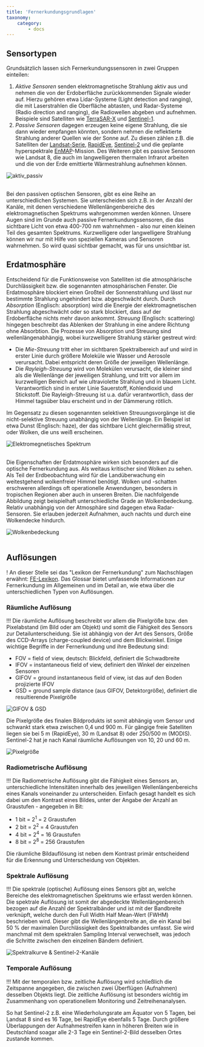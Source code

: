 ```yaml
---
title: 'Fernerkundungsgrundlagen'
taxonomy:
    category:
        - docs
---
```


## Sensortypen

Grundsätzlich lassen sich Fernerkundungssensoren in zwei Gruppen einteilen:
1. _Aktive Sensoren_ senden elektromagnetische Strahlung aktiv aus und nehmen die von der Erdoberfläche zurückkommenden Signale wieder auf. Hierzu gehören etwa Lidar-Systeme (Light detection and ranging), die mit Laserstrahlen die Oberfläche abtasten, und Radar-Systeme (Radio direction and ranging), die Radiowellen abgeben und aufnehmen. Beispiele sind Satelliten wie [TerraSAR-X](https://www.dlr.de/dlr/desktopdefault.aspx/tabid-10377/565_read-436/#/gallery/350) und [Sentinel-1](https://www.d-copernicus.de/daten/daten-sentinels/).
2. _Passive Sensoren_ dagegen erzeugen keine eigene Strahlung, die sie dann wieder empfangen könnten, sondern nehmen die reflektierte Strahlung anderer Quellen wie der Sonne auf. Zu diesen zählen z.B. die Satelliten der [Landsat-Serie](https://landsat.usgs.gov/landsat-missions-timeline), [RapidEye](https://www.satimagingcorp.com/satellite-sensors/other-satellite-sensors/rapideye/), [Sentinel-2](https://www.d-copernicus.de/daten/daten-sentinels/) und die geplante hyperspektrale [EnMAP](http://www.enmap.org/)-Mission. Des Weiteren gibt es passive Sensoren wie Landsat 8, die auch im langwelligeren thermalen Infrarot arbeiten und die von der Erde emittierte Wärmestrahlung aufnehmen können.

![aktiv_passiv](Aktiv_passiv.png?resize=600)
<br><br>

Bei den passiven optischen Sensoren, gibt es eine Reihe an unterschiedlichen Systemen. Sie unterscheiden sich z.B. in der Anzahl der Kanäle, mit denen verschiedene Wellenlängenbereiche des elektromagnetischen Spektrums wahrgenommen werden können. Unsere Augen sind im Grunde auch passive Fernerkundungssensoren, die das sichtbare Licht von etwa 400-700 nm wahrnehmen - also nur einen kleinen Teil des gesamten Spektrums. Kurzwelligere oder langwelligere Strahlung können wir nur mit Hilfe von speziellen Kameras und Sensoren wahrnehmen. So wird quasi sichtbar gemacht, was für uns unsichtbar ist.

## Erdatmosphäre

Entscheidend für die Funktionsweise von Satelliten ist die atmosphärische Durchlässigkeit bzw. die sogenannten atmosphärischen Fenster. Die Erdatmosphäre blockiert einen Großteil der Sonnenstrahlung und lässt nur bestimmte Strahlung ungehindert bzw. abgeschwächt durch. Durch _Absorption_ (Englisch: absorption) wird die Energie der elektromagnetischen Strahlung abgeschwächt oder so stark blockiert, dass auf der Erdoberfläche nichts mehr davon ankommt. _Streuung_ (Englisch: scattering) hingegen beschreibt das Ablenken der Strahlung in eine andere Richtung ohne Absorbtion. Die Prozesse von Absorption und Streuung sind wellenlängenabhängig, wobei kurzwelligere Strahlung stärker gestreut wird:

- Die _Mie-Streuung_ tritt eher im sichtbaren Spektralbereich auf und wird in erster Linie durch größere Moleküle wie Wasser und Aerosole verursacht. Dabei entspricht deren Größe der jeweiligen Wellenlänge.
- Die _Rayleigh-Streuung_ wird von Molekülen verursacht, die kleiner sind als die Wellenlänge der jeweiligen Strahlung, und tritt vor allem im kurzwelligen Bereich auf wie ultraviolette Strahlung und in blauem Licht. Verantwortlich sind in erster Linie Sauerstoff, Kohlendioxid und Stickstoff. Die Rayleigh-Streuung ist u.a. dafür verantwortlich, dass der Himmel tagsüber blau erscheint und in der Dämmerung rötlich.

Im Gegensatz zu diesen sogenannten selektiven Streuungsvorgänge ist die nicht-selektive Streuung unabhängig von der Wellenlänge. Ein Beispiel ist etwa Dunst (Englisch: haze), der das sichtbare Licht gleichermäßig streut, oder Wolken, die uns weiß erscheinen.

![Elektromegnetisches Spektrum](Albertz_EMS_Atmosphaere.jpg?classes=caption "Das elektromagnetische Spektrum. Das menschliche Auge kann nur den sichtbaren Bereich von etwa 0,4-0,7 µm (400-700 nm) wahrnehmen. Quelle Abb. rechts: Albertz, 2001.")
<br><br>

Die Eigenschaften der Erdatmosphäre wirken sich besonders auf die optische Fernerkundung aus. Als weitaus kritischer sind Wolken zu sehen. Als Teil der Erdbeobachtung wird für die Landüberwachung ein weitestgehend wolkenfreier Himmel benötigt. Wolken und -schatten erschweren allerdings oft operationelle Anwendungen, besonders in tropischen Regionen aber auch in unseren Breiten. Die nachfolgende Abbildung zeigt beispielhaft unterschiedliche Grade an Wolkenbedeckung. Relativ unabhängig von der Atmosphäre sind dagegen etwa Radar-Sensoren. Sie erlauben jederzeit Aufnahmen, auch nachts und durch eine Wolkendecke hindurch.

![Wolkenbedeckung](Wolkenbedeckung.jpg?classes=caption "Beispiele unterschiedlicher Bewölkungsgrade von 0, 40 und >80 %. In dem  Bildauschnitt zu sehen sind Teile des Rhein-Main-Gebietes samt Taunus, aufgenommen im Mai 2018. (c) ESA")
<br><br>

## Auflösungen

! An dieser Stelle sei das "Lexikon der Fernerkundung" zum Nachschlagen erwähnt: [FE-Lexikon](http://www.fe-lexikon.info/lexikon-a.htm#aufloesung). Das Glossar bietet umfassende Informationen zur Fernerkundung im Allgemeinen und im Detail an, wie etwa über die unterschiedlichen Typen von Auflösungen.

### Räumliche Auflösung
!!! Die räumliche Auflösung beschreibt vor allem die Pixelgröße bzw. den Pixelabstand (im Bild oder am Objekt) und somit die Fähigkeit des Sensors zur Detailunterscheidung. Sie ist abhängig von der Art des Sensors, Größe des CCD-Arrays (charge-coupled device) und dem Blickwinkel. Einige wichtige Begriffe in der Fernerkundung und ihre Bedeutung sind:
- FOV = field of view, deutsch: Blickfeld, definiert die Schwadbreite
- IFOV = instantaneous field of view, definiert den Winkel der einzelnen Sensoren
- GIFOV = ground instantaneous field of view, ist das auf den Boden projizierte IFOV
- GSD = ground sample distance (aus GIFOV, Detektorgröße), definiert die resultierende Pixelgröße

![GIFOV & GSD](GIFOV_Jones&Vaughn_b.jpg?classes=caption "Wichtige Kenngrößen in der Fernerkundung. Quelle: Jones & Vaughn, 2010.")

Die Pixelgröße des finalen Bildprodukts ist somit abhängig vom Sensor und schwankt stark etwa zwischen 0,4 und 900 m. Für gängige freie Satelliten liegen sie bei 5 m (RapidEye), 30 m (Landsat 8) oder 250/500 m (MODIS). Sentinel-2 hat je nach Kanal räumliche Auflösungen von 10, 20 und 60 m.

![Pixelgröße](Räumliche_Auflösung.jpg?classes=caption "Unterschiedliche räumliche Auflösungen zum Vergleich.")

### Radiometrische Auflösung
!!! Die Radiometrische Auflösung gibt die Fähigkeit eines Sensors an, unterschiedliche Intensitäten innerhalb des jeweiligen Wellenlängenbereichs eines Kanals voneinander zu unterscheiden. Einfach gesagt handelt es sich dabei um den Kontrast eines Bildes, unter der Angabe der Anzahl an Graustufen - angegeben in Bit:
- 1 bit =  2<sup>1</sup> =   2 Graustufen
- 2 bit =  2<sup>2</sup> =   4 Graustufen
- 4 bit =  2<sup>4</sup> = 16 Graustufen
- 8 bit =  2<sup>8</sup> = 256 Graustufen

Die räumliche Bildauflösung ist neben dem Kontrast primär entscheidend für die Erkennung und Unterscheidung von Objekten.

### Spektrale Auflösung
!!!  Die spektrale (optische) Auflösung eines Sensors gibt an, welche Bereiche des elektromagnetischen Spektrums wie erfasst werden können. Die spektrale Auflösung ist somit der abgedeckte Wellenlängenbereich bezogen auf die Anzahl der Spektralbänder und ist mit der Bandbreite verknüpft, welche durch den Full Width Half Mean-Wert (FWHM) beschrieben wird. Dieser gibt die Wellenlängenbreite an, die ein Kanal bei 50 % der maximalen Durchlässigkeit des Spektralbandes umfasst. Sie wird manchmal mit dem spektralen Sampling Interval verwechselt, was jedoch die Schritte zwischen den einzelnen Bändern definiert.

![Spektralkurve & Sentinel-2-Kanäle](Sentinel-2_bands_vegref.jpg?classes=caption "Position der Sentinel-2-Bänder am Beispiel einer typischen Reflektanzkurve grüner Vegetation. Kurve: Buchenkrone, Sensor: AISA Eagle/Hawk, nach Aberle, 2017.")

### Temporale Auflösung
!!! Mit der temporalen bzw. zeitliche Auflösung wird schließlich die Zeitspanne angegeben, die zwischen zwei Überflügen (Aufnahmen) desselben Objekts liegt. Die zeitliche Auflösung ist besonders wichtig im Zusammenhang von operationellem Monitoring und Zeitreihenanalysen.

So hat Sentinel-2 z.B. eine Wiederholungsrate am Äquator von 5 Tagen, bei Landsat 8 sind es 16 Tage, bei RapidEye ebenfalls 5 Tage. Durch größere Überlappungen der Aufnahmestreifen kann in höheren Breiten wie in Deutschland soagar alle 2-3 Tage ein Sentinel-2-Bild desselben Ortes zustande kommen. 
